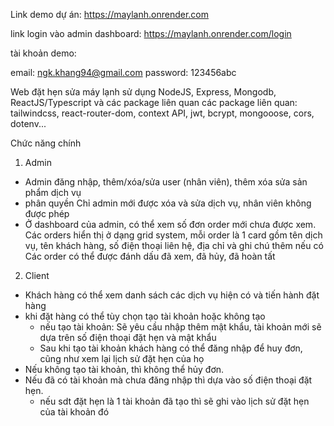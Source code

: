 Link demo dự án:  https://maylanh.onrender.com

link login vào admin dashboard: https://maylanh.onrender.com/login

tài khoản demo:

email: ngk.khang94@gmail.com
password: 123456abc

Web đặt hẹn sửa máy lạnh sử dụng NodeJS, Express, Mongodb, ReactJS/Typescript và các package liên quan
các package liên quan: tailwindcss, react-router-dom, context API, jwt, bcrypt, mongooose, cors, dotenv...

Chức năng chính
1. Admin
- Admin đăng nhập, thêm/xóa/sửa user (nhân viên), thêm xóa sửa sản phẩm dịch vụ
- phân quyền Chỉ admin mới được xóa và sửa dịch vụ, nhân viên không được phép
- Ở dashboard của admin, có thể xem số đơn order mới chưa được xem. Các orders hiển thị ở dạng grid system,
  mỗi order là 1 card gồm tên dịch vụ, tên khách hàng, số điện thoại liên hệ, địa chỉ và ghi chú thêm nếu có
  Các order có thể được đánh dấu đã xem, đã hủy, đã hoàn tất
2. Client
- Khách hàng có thể xem danh sách các dịch vụ hiện có và tiến hành đặt hàng
- khi đặt hàng có thể tùy chọn tạo tài khoản hoặc không tạo
  + nếu tạo tài khoản: Sẽ yêu cầu nhập thêm mật khẩu, tài khoản mới sẽ dựa trên số điện thoại đặt hẹn và mật khẩu
  + Sau khi tạo tài khoản khách hàng có thể đăng nhập để huy đơn, cũng như xem lại lịch sử đặt hẹn của họ
- Nếu không tạo tài khoản, thì không thể hủy đơn.
- Nếu đã có tài khoản mà chưa đăng nhập thì dựa vào số điện thoại đặt hẹn.
  + nếu sdt đặt hẹn là 1 tài khoản đã tạo thì sẽ ghi vào lịch sử đặt hẹn của tài khoản đó
